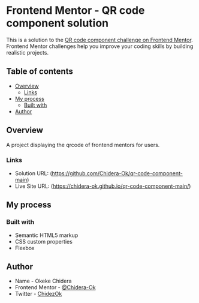 # Frontend Mentor - QR code component solution

This is a solution to the [QR code component challenge on Frontend Mentor](https://www.frontendmentor.io/challenges/qr-code-component-iux_sIO_H). Frontend Mentor challenges help you improve your coding skills by building realistic projects. 

## Table of contents

- [Overview](#overview)
  - [Links](#links)
- [My process](#my-process)
  - [Built with](#built-with)
- [Author](#author)

## Overview
A project displaying the qrcode of frontend mentors for users.

### Links

- Solution URL: (https://github.com/Chidera-Ok/qr-code-component-main)
- Live Site URL: (https://chidera-ok.github.io/qr-code-component-main/)

## My process

### Built with

- Semantic HTML5 markup
- CSS custom properties
- Flexbox

## Author

- Name - Okeke Chidera
- Frontend Mentor - [@Chidera-Ok](https://www.frontendmentor.io/profile/Chidera-Ok)
- Twitter - [ChidezOk](https://www.twitter.com/ChidezOk)
